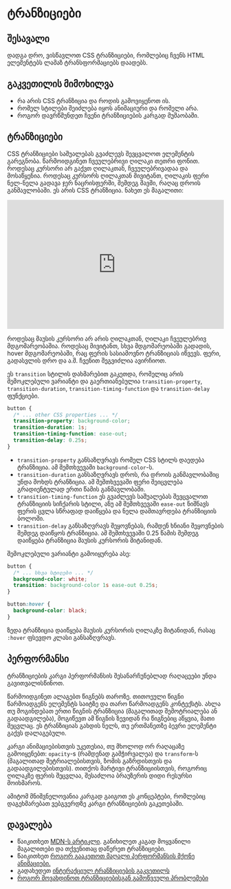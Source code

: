 # ტრანზიციები

## შესავალი

დადგა დრო, ვისწავლოთ CSS ტრანზიციები, რომლებიც ჩვენს HTML ელემენტებს ლამაზ ტრანსფორმაციებს დაადებს.

## გაკვეთილის მიმოხილვა

- რა არის CSS ტრანზიცია და როდის გამოვიყენოთ ის.
- რომელ სტილები შეიძლება იყოს ანიმაციური და რომელი არა.
- როგორ დავრწმუნდეთ ჩვენი ტრანზიციების კარგად მუშაობაში.

## ტრანზიციები

CSS ტრანზიციები საშუალებას გვაძლევს შევცვალოთ ელემენტის გარეგნობა. წარმოიდგინეთ ჩვეულებრივი ღილაკი თეთრი ფონით. როდესაც კურსორი არ გაქვთ ღილაკთან, ჩვეულებრივადაა და მოსაწყენია. როდესაც კურსორს ღილაკთან მივიტანთ, ღილაკის ფერი ნელ-ნელა გადავა ჯერ ნაცრისფერში, შემდეგ შავში, რაღაც დროის განმავლობაში. ეს არის CSS ტრანზიცია. ნახეთ ეს მაგალითი:

<iframe height="300" style="width: 100%;" scrolling="no" title="CSS Transition (longhand)" src="https://codepen.io/xazy/embed/gOyobvo?default-tab=html%2Cresult&theme-id=dark" frameborder="no" loading="lazy" allowtransparency="true" allowfullscreen="true">
  See the Pen <a href="https://codepen.io/xazy/pen/gOyobvo">
  CSS Transition (longhand)</a> by XazyProject (<a href="https://codepen.io/xazy">@xazy</a>)
  on <a href="https://codepen.io">CodePen</a>.
</iframe>

როდესაც მაუსის კურსორი არ არის ღილაკთან, ღილაკი ჩვეულებრივ მდგომარეობაშია. როდესაც მივიტანთ, სხვა მდგომარეობაში გადადის, hover მდგომარეობაში, რაც ფერის სასიამოვნო ტრანზიციას იწვევს. ფერი, გადასვლის დრო და ა.შ. ჩვენით შეგვიძლია ავირჩიოთ.

ეს `transition` სტილის დახმარებით გაკეთდა, რომელიც არის შემოკლებული ვარიანტი და გაერთიანებულია `transition-property`, `transition-duration`, `transition-timing-function` და `transition-delay` ფუნქციები.

```css
button {
  /* ... other CSS properties ... */
  transition-property: background-color;
  transition-duration: 1s;
  transition-timing-function: ease-out;
  transition-delay: 0.25s;
}
```

- `transition-property` განსაზღვრავს რომელ CSS სტილს დაედება ტრანზიცია. ამ შემთხვევაში `background-color`-ს.
- `transition-duration` განსაზღვრავს დროს, რა დროის განმავლობაშიც უნდა მოხდს ტრანზიცია. ამ შემთხვევაში ფერი შეიცვლება გრადიენტულად ერთი წამის განმავლობაში.
- `transition-timing-function` ეს გვაძლევს საშუალებას შევცვალოთ ტრანზიციის სიჩქარის სტილი, ანუ ამ შემთხვევაში `ease-out` ნიშნავს ფერის ცვლა სწრაფად დაიწყება და ნელა დამთავრდება ტრანზიციის ბოლოში.
- `transition-delay` განსაზღვრავს შეყოვნებას, რამდენ ხნიანი შეყოვნების შემდეგ დაიწყოს ტრანზიცია. ამ შემთხვევაში 0.25 წამის შემდეგ დაიწყება ტრანზიცია მაუსის კურსორის მიტანიდან.

შემოკლებული ვარიანტი გამოიყურება ასე:

```css
button {
  /* ... სხვა სტილები ... */
  background-color: white;
  transition: background-color 1s ease-out 0.25s;
}

button:hover {
  background-color: black;
}
```

ზედა ტრანზიცია დაიწყება მაუსის კურსორის ღილაკზე მიტანიდან, რასაც `:hover` ფსევდო კლასი განსაზღვრავს.

## პერფორმანსი

ტრანზიციების კარგი პერფორმანსის შესანარჩუნებლად რაღაცეები უნდა გავითვალისწინოთ.

წარმოიდგინეთ ალაგებთ წიგნებს თაროზე. თითოეული წიგნი წარმოადგენს ელემენტს საიტზე და თარო წარმოადგენს კონტექსტს. ახლა თუ მოგინდებათ ერთი წიგნის ტრანზიცია (მაგალითად შემოტრიალება ან გადაადგილება), მოგიწევთ ამ წიგნის ზევიდან რა წიგნებიც აწყვია, მათი შეცვლაც. ეს ტრანზიციას გახდის ნელს, თუ ერთმანეთზე ბევრი ელემენტი გაქვს დალაგებული.

კარგი ანიმაციებისთვის უკეთესია, თუ მხოლოდ ორ რაღაცაზე გამოიყენებთ: `opacity`-s (რამდენად გამჭირვალეა) და `transform`-ს (მაგალითად შეტრიალებისთვის, ზომის გაზრდისთვის და გადაადგილებისთვის). თითქოს მარტივი ტრანზიციისთვის, როგორიც ღილაკზე ფერის შეცვლაა, შესაძლოა ბრაუზერის დიდი რესურსი მოიხმაროს.

ამიტომ მნიშვნელოვანია კარგად გაიგოთ ეს კონცეპტები, რომლებიც დაგეხმარებათ ვებგვერდზე კარგი ტრანზიციების გაკეთებაში.

## დავალება

- წაიკითხეთ [MDN-ს არტიკლი](https://developer.mozilla.org/en-US/docs/Web/CSS/CSS_Transitions/Using_CSS_transitions). განიხილეთ კაგად მოყვანილი მაგალითები და თქვენითაც დაწერეთ ტრანზიციები.
- წაიკითხეთ [როგორ გააკეთოთ მაღალი პერფორმანსის მქონე ანიმაციები.](https://web.dev/articles/animations-guide)
- გადახედეთ [ინტერაქციულ ტრანზიციების გაკვეთილს](https://www.joshwcomeau.com/animation/css-transitions/)
- [როგორ მოვახდინოთ ტრანზიციებისგან გამოწვეული პრობლემები](https://dzhavat.github.io/2021/02/18/debugging-layout-repaint-issues-triggered-by-css-transition.html)